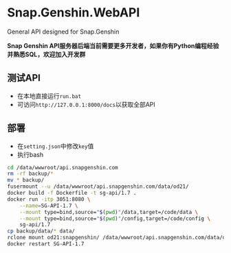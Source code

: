 # Snap.Genshin.WebAPI
General API designed for Snap.Genshin

**Snap Genshin API服务器后端当前需要更多开发者，如果你有Python编程经验并熟悉SQL，欢迎加入开发群**

## 测试API

- 在本地直接运行`run.bat`
- 可访问`http://127.0.0.1:8000/docs`以获取全部API

## 部署

- 在`setting.json`中修改`key`值
- 执行bash

```bash
cd /data/wwwroot/api.snapgenshin.com
rm -rf backup/*
mv * backup/
fusermount --u /data/wwwroot/api.snapgenshin.com/data/od21/
docker build -f Dockerfile -t sg-api/1.7 .
docker run -itp 3051:8080 \
    --name=SG-API-1.7 \
    --mount type=bind,source="$(pwd)"/data,target=/code/data \
    --mount type=bind,source="$(pwd)"/config,target=/code/config \
    sg-api/1.7
cp backup/data/* data/
rclone mount od21:snapgenshin/ /data/wwwroot/api.snapgenshin.com/data/od21/ --daemon
docker restart SG-API-1.7
```

